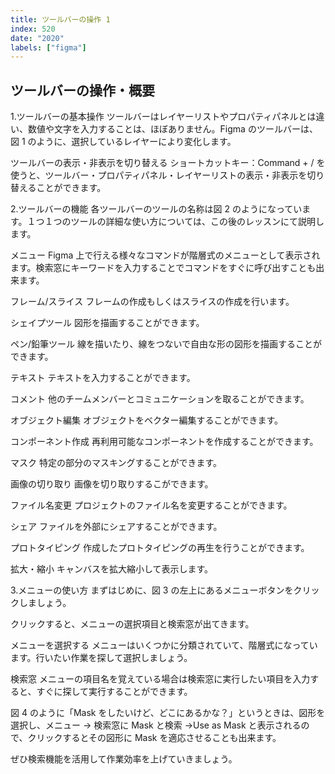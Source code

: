 ```yaml
---
title: ツールバーの操作 1
index: 520
date: "2020"
labels: ["figma"]
---
```


## ツールバーの操作・概要

1.ツールバーの基本操作
ツールバーはレイヤーリストやプロパティパネルとは違い、数値や文字を入力することは、ほぼありません。Figma のツールバーは、図 1 のように、選択しているレイヤーにより変化します。

ツールバーの表示・非表示を切り替える
ショートカットキー：Command + / を使うと、ツールバー・プロパティパネル・レイヤーリストの表示・非表示を切り替えることができます。

2.ツールバーの機能
各ツールバーのツールの名称は図 2 のようになっています。１つ１つのツールの詳細な使い方については、この後のレッスンにて説明します。

メニュー
Figma 上で行える様々なコマンドが階層式のメニューとして表示されます。検索窓にキーワードを入力することでコマンドをすぐに呼び出すことも出来ます。

フレーム/スライス
フレームの作成もしくはスライスの作成を行います。

シェイプツール
図形を描画することができます。

ペン/鉛筆ツール
線を描いたり、線をつないで自由な形の図形を描画することができます。

テキスト
テキストを入力することができます。

コメント
他のチームメンバーとコミュニケーションを取ることができます。

オブジェクト編集
オブジェクトをベクター編集することができます。

コンポーネント作成
再利用可能なコンポーネントを作成することができます。

マスク
特定の部分のマスキングすることができます。

画像の切り取り
画像を切り取りするこができます。

ファイル名変更
プロジェクトのファイル名を変更することができます。

シェア
ファイルを外部にシェアすることができます。

プロトタイピング
作成したプロトタイピングの再生を行うことができます。

拡大・縮小
キャンバスを拡大縮小して表示します。

3.メニューの使い方
まずはじめに、図 3 の左上にあるメニューボタンをクリックしましょう。

クリックすると、メニューの選択項目と検索窓が出てきます。

メニューを選択する
メニューはいくつかに分類されていて、階層式になっています。行いたい作業を探して選択しましょう。

検索窓
メニューの項目名を覚えている場合は検索窓に実行したい項目を入力すると、すぐに探して実行することができます。

図 4 のように「Mask をしたいけど、どこにあるかな？」というときは、図形を選択し、メニュー → 検索窓に Mask と検索 →Use as Mask と表示されるので、クリックするとその図形に Mask を適応させることも出来ます。

ぜひ検索機能を活用して作業効率を上げていきましょう。
